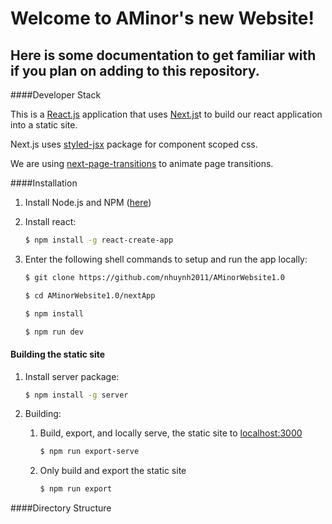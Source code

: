 Welcome to AMinor's new Website!
====

Here is some documentation to get familiar with if you plan on adding to this repository.
---

####Developer Stack

This is a [React.js](https://reactjs.org/) application that uses [Next.js](https://nextjs.org/)t to build our react application into a static site.

Next.js uses [styled-jsx](https://www.npmjs.com/package/styled-jsx) package for component scoped css.

We are using [next-page-transitions](https://github.com/illinois/next-page-transitions) to animate page transitions. 

####Installation

1. Install Node.js and NPM ([here](https://nodejs.org/en/download/))

2. Install react:
    ~~~ bash
    $ npm install -g react-create-app
    ~~~

3. Enter the following shell commands to setup and run the app locally:
    ~~~ bash 
    $ git clone https://github.com/nhuynh2011/AMinorWebsite1.0
    
    $ cd AMinorWebsite1.0/nextApp
    
    $ npm install
    
    $ npm run dev
    ~~~
    
#### Building the static site

1. Install server package:
    ~~~ bash
    $ npm install -g server
    ~~~

2. Building:
    1. Build, export, and locally serve, the static site to [localhost:3000](http://localhost:3000/)
        ~~~ bash
        $ npm run export-serve
        ~~~
    2. Only build and export the static site
        ~~~ bash
        $ npm run export
        ~~~
        
####Directory Structure


    
        



 
 
    